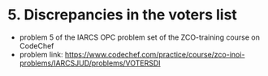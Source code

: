 # 5. Discrepancies in the voters list

* problem 5 of the IARCS OPC problem set of the ZCO-training course on CodeChef
* problem link: https://www.codechef.com/practice/course/zco-inoi-problems/IARCSJUD/problems/VOTERSDI
